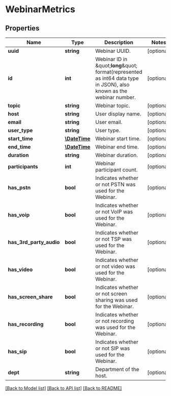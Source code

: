 # WebinarMetrics

## Properties
Name | Type | Description | Notes
------------ | ------------- | ------------- | -------------
**uuid** | **string** | Webinar UUID. | [optional] 
**id** | **int** | Webinar ID in \&quot;**long**\&quot; format(represented as int64 data type in JSON), also known as the webinar number. | [optional] 
**topic** | **string** | Webinar topic. | [optional] 
**host** | **string** | User display name. | [optional] 
**email** | **string** | User email. | [optional] 
**user_type** | **string** | User type. | [optional] 
**start_time** | [**\DateTime**](\DateTime.md) | Webinar start time. | [optional] 
**end_time** | [**\DateTime**](\DateTime.md) | Webinar end time. | [optional] 
**duration** | **string** | Webinar duration. | [optional] 
**participants** | **int** | Webinar participant count. | [optional] 
**has_pstn** | **bool** | Indicates whether or not PSTN was used for the Webinar. | [optional] 
**has_voip** | **bool** | Indicates whether or not VoIP was used for the Webinar. | [optional] 
**has_3rd_party_audio** | **bool** | Indicates whether or not TSP was used for the Webinar. | [optional] 
**has_video** | **bool** | Indicates whether or not video was used for the Webinar. | [optional] 
**has_screen_share** | **bool** | Indicates whether or not screen sharing was used for the Webinar. | [optional] 
**has_recording** | **bool** | Indicates whether or not recording was used for the Webinar. | [optional] 
**has_sip** | **bool** | Indicates whether or not SIP was used for the Webinar. | [optional] 
**dept** | **string** | Department of the host. | [optional] 

[[Back to Model list]](../README.md#documentation-for-models) [[Back to API list]](../README.md#documentation-for-api-endpoints) [[Back to README]](../README.md)


